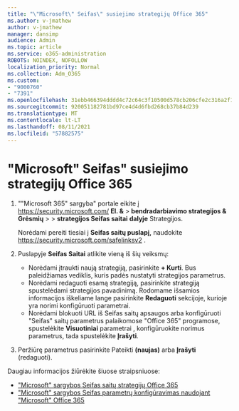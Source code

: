 ```yaml
---
title: "\"Microsoft\" Seifas\" susiejimo strategijų Office 365"
ms.author: v-jmathew
author: v-jmathew
manager: dansimp
audience: Admin
ms.topic: article
ms.service: o365-administration
ROBOTS: NOINDEX, NOFOLLOW
localization_priority: Normal
ms.collection: Adm_O365
ms.custom:
- "9000760"
- "7391"
ms.openlocfilehash: 31ebb466394dddd4c72c64c3f10500d578cb206cfe2c316a2f12d9a34bff130d
ms.sourcegitcommit: 920051182781bd97ce4d4d6fbd268cb37b84d239
ms.translationtype: MT
ms.contentlocale: lt-LT
ms.lasthandoff: 08/11/2021
ms.locfileid: "57882575"
---
```

# <a name="set-up-safe-link-policies-in-microsoft-defender-for-office-365"></a>"Microsoft" Seifas" susiejimo strategijų Office 365

1. ""Microsoft 365" sargyba" portale eikite į <https://security.microsoft.com/> **El. &** \> **bendradarbiavimo strategijos & Grėsmių** \>  \> **strategijos Seifas saitai** **dalyje** Strategijos.

   Norėdami pereiti tiesiai į **Seifas saitų puslapį,** naudokite <https://security.microsoft.com/safelinksv2> .

2. Puslapyje **Seifas Saitai** atlikite vieną iš šių veiksmų:
   - Norėdami įtraukti naują strategiją, pasirinkite **+ Kurti**. Bus paleidžiamas vediklis, kuris padės nustatyti strategijos parametrus.
   - Norėdami redaguoti esamą strategiją, pasirinkite strategiją spustelėdami strategijos pavadinimą. Rodomame išsamios informacijos iškeliame lange pasirinkite **Redaguoti** sekcijoje, kurioje yra norimi konfigūruoti parametrai.
   - Norėdami blokuoti URL iš Seifas saitų apsaugos arba konfigūruoti "Seifas" saitų parametrus palaikomose "Office 365" programose, spustelėkite **Visuotiniai** parametrai , konfigūruokite norimus parametrus, tada spustelėkite **Įrašyti**.

3. Peržiūrę parametrus pasirinkite Pateikti **(naujas)** arba **Įrašyti** (redaguoti).

Daugiau informacijos žiūrėkite šiuose straipsniuose:

- ["Microsoft" sargybos Seifas saitų strategijų Office 365](https://docs.microsoft.com/microsoft-365/security/office-365-security/set-up-safe-links-policies)
- ["Microsoft" sargybos Seifas parametrų konfigūravimas naudojant "Microsoft" Office 365](https://docs.microsoft.com/microsoft-365/security/office-365-security/configure-global-settings-for-safe-links)
